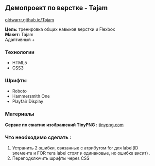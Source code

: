## Демопроект по верстке - Tajam
[oldwarrr.github.io/Tajam](https://oldwarrr.github.io/Tajam/)

__Цель:__ тренировка общих навыков верстки и Flexbox  
__Макет:__ Tajam  
Адаптивный +

### Технологии
- HTML5
- CSS3

### Шрифты
- Roboto
- Hammersmith One
- Playfair Display

### Материалы
__Сервис по сжатию изображений TinyPNG :__ [tinypng.com](https://tinypng.com/) 
### Что необходимо сделать : 
1. Устранить 2 ошибки, связанные с атрибутом for для label(ID элемента и FOR тега label стоят и одинаковые, но ошибка висит) . 
2. Переподключить шрифты через CSS
